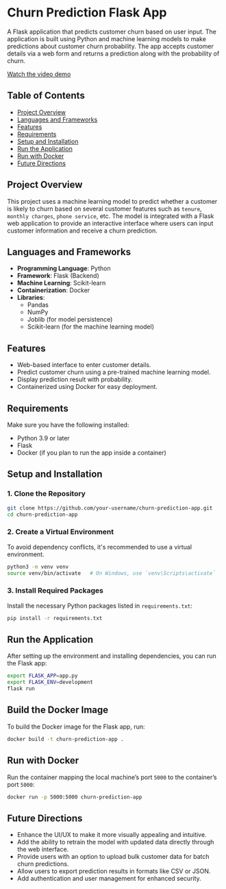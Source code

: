 # Churn Prediction Flask App

A Flask application that predicts customer churn based on user input. The application is built using Python and machine learning models to make predictions about customer churn probability. The app accepts customer details via a web form and returns a prediction along with the probability of churn.

[Watch the video demo](https://youtu.be/UuFNqvA25ho)

## Table of Contents

- [Project Overview](#project-overview)
- [Languages and Frameworks](#languages-and-frameworks)
- [Features](#features)
- [Requirements](#requirements)
- [Setup and Installation](#setup-and-installation)
- [Run the Application](#run-the-application)
- [Run with Docker](#run-with-docker)
- [Future Directions](#future-directions)

## Project Overview

This project uses a machine learning model to predict whether a customer is likely to churn based on several customer features such as `tenure`, `monthly charges`, `phone service`, etc. The model is integrated with a Flask web application to provide an interactive interface where users can input customer information and receive a churn prediction.

## Languages and Frameworks

- **Programming Language**: Python
- **Framework**: Flask (Backend)
- **Machine Learning**: Scikit-learn
- **Containerization**: Docker
- **Libraries**:
  - Pandas
  - NumPy
  - Joblib (for model persistence)
  - Scikit-learn (for the machine learning model)

## Features

- Web-based interface to enter customer details.
- Predict customer churn using a pre-trained machine learning model.
- Display prediction result with probability.
- Containerized using Docker for easy deployment.

## Requirements

Make sure you have the following installed:

- Python 3.9 or later
- Flask
- Docker (if you plan to run the app inside a container)

## Setup and Installation

### 1. Clone the Repository

```bash
git clone https://github.com/your-username/churn-prediction-app.git
cd churn-prediction-app
```
### 2. Create a Virtual Environment

To avoid dependency conflicts, it's recommended to use a virtual environment.

```bash
python3 -m venv venv
source venv/bin/activate   # On Windows, use `venv\Scripts\activate`
```

### 3. Install Required Packages

Install the necessary Python packages listed in `requirements.txt`:

```bash
pip install -r requirements.txt
```
## Run the Application

After setting up the environment and installing dependencies, you can run the Flask app:

```bash
export FLASK_APP=app.py
export FLASK_ENV=development
flask run
```

## Build the Docker Image

To build the Docker image for the Flask app, run:

```bash
docker build -t churn-prediction-app .
```
## Run with Docker

Run the container mapping the local machine’s port `5000` to the container’s port `5000`:

```bash
docker run -p 5000:5000 churn-prediction-app
```

## Future Directions

- Enhance the UI/UX to make it more visually appealing and intuitive.
- Add the ability to retrain the model with updated data directly through the web interface.
- Provide users with an option to upload bulk customer data for batch churn predictions.
- Allow users to export prediction results in formats like CSV or JSON.
- Add authentication and user management for enhanced security.
